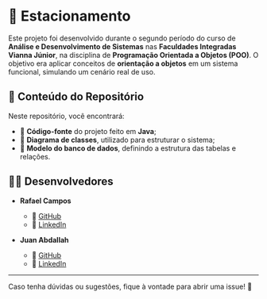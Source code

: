 # 🚗 Estacionamento  

Este projeto foi desenvolvido durante o segundo período do curso de **Análise e Desenvolvimento de Sistemas** nas **Faculdades Integradas Vianna Júnior**, na disciplina de **Programação Orientada a Objetos (POO)**. O objetivo era aplicar conceitos de **orientação a objetos** em um sistema funcional, simulando um cenário real de uso.  

## 📂 Conteúdo do Repositório  

Neste repositório, você encontrará:  

- 📌 **Código-fonte** do projeto feito em **Java**;  
- 📌 **Diagrama de classes**, utilizado para estruturar o sistema;  
- 📌 **Modelo do banco de dados**, definindo a estrutura das tabelas e relações.  

## 👨‍💻 Desenvolvedores  

- **Rafael Campos**  
  - 🐙 [GitHub](https://github.com/rafaelfecampos)  
  - 💼 [LinkedIn](https://www.linkedin.com/in/rafael-campos-74b3b9268/)  

- **Juan Abdallah**  
  - 🐙 [GitHub](https://github.com/JuanAbdallah)  
  - 💼 [LinkedIn](https://www.linkedin.com/in/juan-abdallah-ritti-de-oliveira-810141258/)  

---

Caso tenha dúvidas ou sugestões, fique à vontade para abrir uma issue! 🚀
